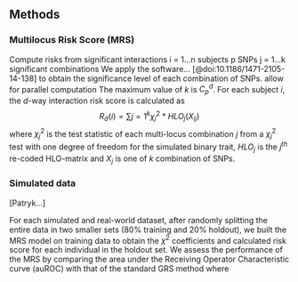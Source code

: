 ## Methods

### Multilocus Risk Score (MRS)
Compute risks from significant interactions
i = 1...n subjects
p SNPs
j = 1...k significant combinations
We apply the software... [@doi:10.1186/1471-2105-14-138] to obtain the significance level of each combination of SNPs.
allow for parallel computation
The maximum value of $k$ is $C^d_p$.
For each subject $i$, the $d$-way interaction risk score is calculated as
$$R_d(i) = \sum{j = 1}^k \chi_j^2 * HLO_j(X_{ij})$$
where $\chi_j^2$ is the test statistic of each multi-locus combination $j$ from a $\chi_j^2$ test with one degree of freedom for the simulated binary trait, $HLO_j$ is the $j^{th}$ re-coded HLO-matrix and $X_j$ is one of $k$ combination of SNPs.




### Simulated data
[Patryk...]

For each simulated and real-world dataset, after randomly splitting the entire data in two smaller sets (80% training and 20% holdout), we built the MRS model on training data to obtain the $\chi^2$ coefficients and calculated risk score for each individual in the holdout set.
We assess the performance of the MRS by comparing the area under the Receiving Operator Characteristic curve (auROC) with that of the standard GRS method where


